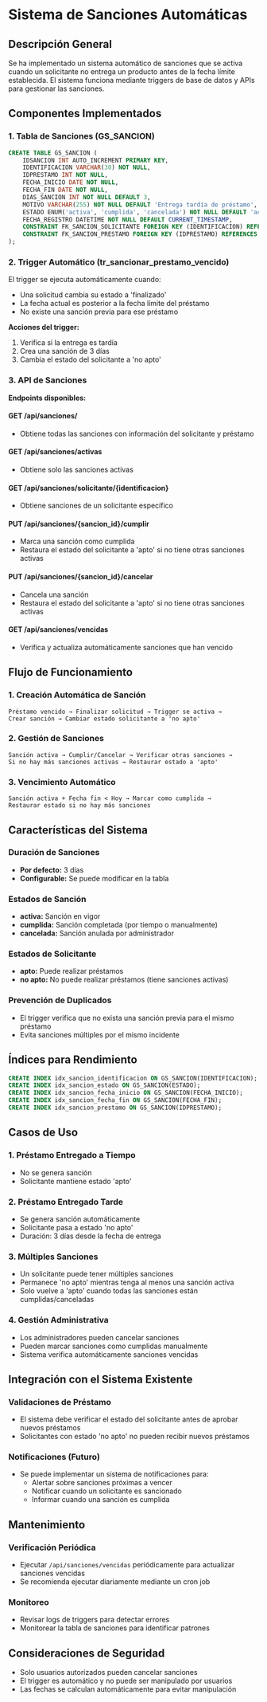 # Sistema de Sanciones Automáticas

## Descripción General

Se ha implementado un sistema automático de sanciones que se activa cuando un solicitante no entrega un producto antes de la fecha límite establecida. El sistema funciona mediante triggers de base de datos y APIs para gestionar las sanciones.

## Componentes Implementados

### 1. Tabla de Sanciones (GS_SANCION)

```sql
CREATE TABLE GS_SANCION (
    IDSANCION INT AUTO_INCREMENT PRIMARY KEY,
    IDENTIFICACION VARCHAR(30) NOT NULL,
    IDPRESTAMO INT NOT NULL,
    FECHA_INICIO DATE NOT NULL,
    FECHA_FIN DATE NOT NULL,
    DIAS_SANCION INT NOT NULL DEFAULT 3,
    MOTIVO VARCHAR(255) NOT NULL DEFAULT 'Entrega tardía de préstamo',
    ESTADO ENUM('activa', 'cumplida', 'cancelada') NOT NULL DEFAULT 'activa',
    FECHA_REGISTRO DATETIME NOT NULL DEFAULT CURRENT_TIMESTAMP,
    CONSTRAINT FK_SANCION_SOLICITANTE FOREIGN KEY (IDENTIFICACION) REFERENCES GS_SOLICITANTE(IDENTIFICACION),
    CONSTRAINT FK_SANCION_PRESTAMO FOREIGN KEY (IDPRESTAMO) REFERENCES HS_PRESTAMO(IDPRESTAMO)
);
```

### 2. Trigger Automático (tr_sancionar_prestamo_vencido)

El trigger se ejecuta automáticamente cuando:
- Una solicitud cambia su estado a 'finalizado'
- La fecha actual es posterior a la fecha límite del préstamo
- No existe una sanción previa para ese préstamo

**Acciones del trigger:**
1. Verifica si la entrega es tardía
2. Crea una sanción de 3 días
3. Cambia el estado del solicitante a 'no apto'

### 3. API de Sanciones

**Endpoints disponibles:**

#### GET /api/sanciones/
- Obtiene todas las sanciones con información del solicitante y préstamo

#### GET /api/sanciones/activas
- Obtiene solo las sanciones activas

#### GET /api/sanciones/solicitante/{identificacion}
- Obtiene sanciones de un solicitante específico

#### PUT /api/sanciones/{sancion_id}/cumplir
- Marca una sanción como cumplida
- Restaura el estado del solicitante a 'apto' si no tiene otras sanciones activas

#### PUT /api/sanciones/{sancion_id}/cancelar
- Cancela una sanción
- Restaura el estado del solicitante a 'apto' si no tiene otras sanciones activas

#### GET /api/sanciones/vencidas
- Verifica y actualiza automáticamente sanciones que han vencido

## Flujo de Funcionamiento

### 1. Creación Automática de Sanción

```
Préstamo vencido → Finalizar solicitud → Trigger se activa → 
Crear sanción → Cambiar estado solicitante a 'no apto'
```

### 2. Gestión de Sanciones

```
Sanción activa → Cumplir/Cancelar → Verificar otras sanciones → 
Si no hay más sanciones activas → Restaurar estado a 'apto'
```

### 3. Vencimiento Automático

```
Sanción activa + Fecha fin < Hoy → Marcar como cumplida → 
Restaurar estado si no hay más sanciones
```

## Características del Sistema

### Duración de Sanciones
- **Por defecto:** 3 días
- **Configurable:** Se puede modificar en la tabla

### Estados de Sanción
- **activa:** Sanción en vigor
- **cumplida:** Sanción completada (por tiempo o manualmente)
- **cancelada:** Sanción anulada por administrador

### Estados de Solicitante
- **apto:** Puede realizar préstamos
- **no apto:** No puede realizar préstamos (tiene sanciones activas)

### Prevención de Duplicados
- El trigger verifica que no exista una sanción previa para el mismo préstamo
- Evita sanciones múltiples por el mismo incidente

## Índices para Rendimiento

```sql
CREATE INDEX idx_sancion_identificacion ON GS_SANCION(IDENTIFICACION);
CREATE INDEX idx_sancion_estado ON GS_SANCION(ESTADO);
CREATE INDEX idx_sancion_fecha_inicio ON GS_SANCION(FECHA_INICIO);
CREATE INDEX idx_sancion_fecha_fin ON GS_SANCION(FECHA_FIN);
CREATE INDEX idx_sancion_prestamo ON GS_SANCION(IDPRESTAMO);
```

## Casos de Uso

### 1. Préstamo Entregado a Tiempo
- No se genera sanción
- Solicitante mantiene estado 'apto'

### 2. Préstamo Entregado Tarde
- Se genera sanción automáticamente
- Solicitante pasa a estado 'no apto'
- Duración: 3 días desde la fecha de entrega

### 3. Múltiples Sanciones
- Un solicitante puede tener múltiples sanciones
- Permanece 'no apto' mientras tenga al menos una sanción activa
- Solo vuelve a 'apto' cuando todas las sanciones están cumplidas/canceladas

### 4. Gestión Administrativa
- Los administradores pueden cancelar sanciones
- Pueden marcar sanciones como cumplidas manualmente
- Sistema verifica automáticamente sanciones vencidas

## Integración con el Sistema Existente

### Validaciones de Préstamo
- El sistema debe verificar el estado del solicitante antes de aprobar nuevos préstamos
- Solicitantes con estado 'no apto' no pueden recibir nuevos préstamos

### Notificaciones (Futuro)
- Se puede implementar un sistema de notificaciones para:
  - Alertar sobre sanciones próximas a vencer
  - Notificar cuando un solicitante es sancionado
  - Informar cuando una sanción es cumplida

## Mantenimiento

### Verificación Periódica
- Ejecutar `/api/sanciones/vencidas` periódicamente para actualizar sanciones vencidas
- Se recomienda ejecutar diariamente mediante un cron job

### Monitoreo
- Revisar logs de triggers para detectar errores
- Monitorear la tabla de sanciones para identificar patrones

## Consideraciones de Seguridad

- Solo usuarios autorizados pueden cancelar sanciones
- El trigger es automático y no puede ser manipulado por usuarios
- Las fechas se calculan automáticamente para evitar manipulación
